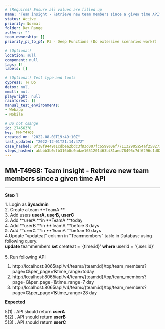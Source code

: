 ```yaml
---
# (Required) Ensure all values are filled up
name: "Team insight - Retrieve new team members since a given time API"
status: Active
priority: Normal
folder: Day Range
authors: ""
team_ownership: []
priority_p1_to_p4: P3 - Deep Functions (Do extensive scenarios work?)

# (Optional)
location: null
component: null
tags: []
labels: []

# (Optional) Test type and tools
cypress: To Do
detox: null
mmctl: null
playwright: null
rainforest: []
manual_test_environments: 
- Webapp
- Mobile

# Do not change
id: 27456378
key: MM-T4968
created_on: "2022-08-09T19:49:10Z"
last_updated: "2022-12-01T21:14:47Z"
case_hashed: 0f38f944961cdbea2bdc3f83d007fc659900ef771132905a54af2582713786e02e1ab344596e9939629868e9abc90c34
steps_hashed: abbbb3b0dfb316b0c0adae1651201463bb81aed78496c7df6296c1d823e50d64cba6399cb0a72823ab1868082c7565af
---
```


<!-- (Auto-generated) Based on frontmatter's "key" and "name" -->

## MM-T4968: Team insight - Retrieve new team members since a given time API

---

**Step 1**

1\. Login as **Sysadmin**\
2\. Create a team \*\*TeamA \*\*\
3\. Add users **userA, userB, userC**\
3\. Add \*\*userA \*\*in \*\*TeamA \*\*today\
4\. Add \*\*userB \*\*in \*\*TeamA \*\*before 3 days\
5\. Add \*\*userC \*\*in \*\*TeamA \*\*before 10 days\
4.Update "updateat" column in "Teammembers" table in Database using following query.\
**update** teammembers **set** createat = '{time:id}' **where** userid = '{user:id}'\
\
5\. Run following API

1. http\://localhost:8065/api/v4/teams/{team:id}/top/team\_members?page=0\&per\_page=1\&time\_range=today
2. http\://localhost:8065/api/v4/teams/{team:id}/top/team\_members?page=0\&per\_page=1\&time\_range=7 day
3. http\://localhost:8065/api/v4/teams/{team:id}/top/team\_members?page=0\&per\_page=1\&time\_range=28 day

**Expected**

5(1) . API should return **userA**\
5(2) . API should return **userB**\
5(3) . API should return **userC**
